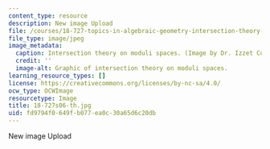 ```yaml
---
content_type: resource
description: New image Upload
file: /courses/18-727-topics-in-algebraic-geometry-intersection-theory-on-moduli-spaces-spring-2006/fd9794f0649fb077ea0c30a65d6c20db_18-727s06-th.jpg
file_type: image/jpeg
image_metadata:
  caption: Intersection theory on moduli spaces. (Image by Dr. Izzet Coskun.)
  credit: ''
  image-alt: Graphic of intersection theory on moduli spaces.
learning_resource_types: []
license: https://creativecommons.org/licenses/by-nc-sa/4.0/
ocw_type: OCWImage
resourcetype: Image
title: 18-727s06-th.jpg
uid: fd9794f0-649f-b077-ea0c-30a65d6c20db
---
```

New image Upload